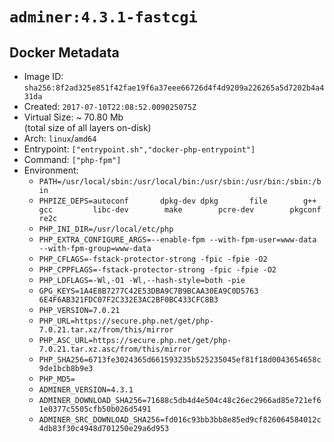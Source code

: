 # `adminer:4.3.1-fastcgi`

## Docker Metadata

- Image ID: `sha256:8f2ad325e851f42fae19f6a37eee66726d4f4d9209a226265a5d7202b4a431da`
- Created: `2017-07-10T22:08:52.009025075Z`
- Virtual Size: ~ 70.80 Mb  
  (total size of all layers on-disk)
- Arch: `linux`/`amd64`
- Entrypoint: `["entrypoint.sh","docker-php-entrypoint"]`
- Command: `["php-fpm"]`
- Environment:
  - `PATH=/usr/local/sbin:/usr/local/bin:/usr/sbin:/usr/bin:/sbin:/bin`
  - `PHPIZE_DEPS=autoconf 		dpkg-dev dpkg 		file 		g++ 		gcc 		libc-dev 		make 		pcre-dev 		pkgconf 		re2c`
  - `PHP_INI_DIR=/usr/local/etc/php`
  - `PHP_EXTRA_CONFIGURE_ARGS=--enable-fpm --with-fpm-user=www-data --with-fpm-group=www-data`
  - `PHP_CFLAGS=-fstack-protector-strong -fpic -fpie -O2`
  - `PHP_CPPFLAGS=-fstack-protector-strong -fpic -fpie -O2`
  - `PHP_LDFLAGS=-Wl,-O1 -Wl,--hash-style=both -pie`
  - `GPG_KEYS=1A4E8B7277C42E53DBA9C7B9BCAA30EA9C0D5763 6E4F6AB321FDC07F2C332E3AC2BF0BC433CFC8B3`
  - `PHP_VERSION=7.0.21`
  - `PHP_URL=https://secure.php.net/get/php-7.0.21.tar.xz/from/this/mirror`
  - `PHP_ASC_URL=https://secure.php.net/get/php-7.0.21.tar.xz.asc/from/this/mirror`
  - `PHP_SHA256=6713fe3024365d661593235b525235045ef81f18d0043654658c9de1bcb8b9e3`
  - `PHP_MD5=`
  - `ADMINER_VERSION=4.3.1`
  - `ADMINER_DOWNLOAD_SHA256=71688c5db4d4e504c48c26ec2966ad85e721ef61e0377c5505cfb50b026d5491`
  - `ADMINER_SRC_DOWNLOAD_SHA256=fd016c93bb3bb8e85ed9cf826064584012c4db83f30c4948d701250e29a6d953`
